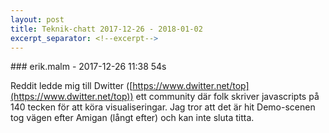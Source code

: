 ```yaml
---
layout: post
title: Teknik-chatt 2017-12-26 - 2018-01-02
excerpt_separator: <!--excerpt-->
---
```

<section class="message" markdown="1">
### erik.malm - 2017-12-26 11:38 54s

Reddit ledde mig till Dwitter ([https://www.dwitter.net/top](https://www.dwitter.net/top)) ett community där folk skriver javascripts på 140 tecken för att köra visualiseringar. Jag tror att det är hit Demo-scenen tog vägen efter Amigan (långt efter) och kan inte sluta titta.

<!--excerpt-->
</section>